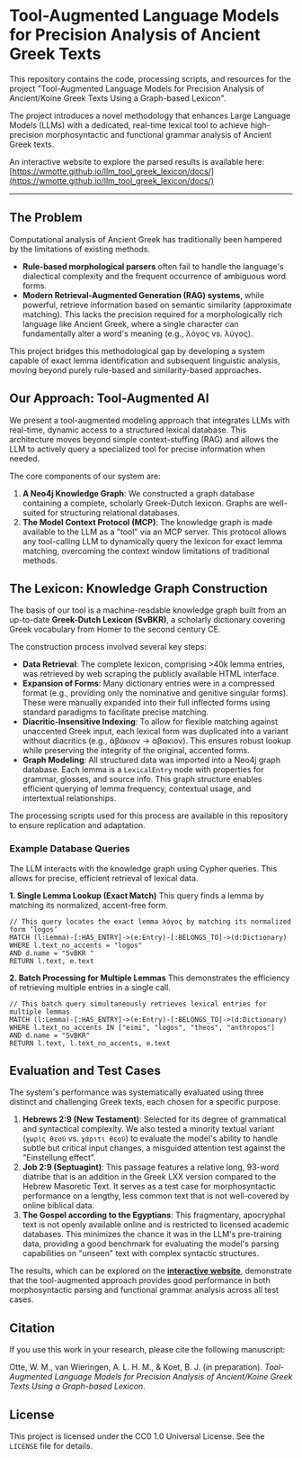 # Tool-Augmented Language Models for Precision Analysis of Ancient Greek Texts

This repository contains the code, processing scripts, and resources for the project "Tool-Augmented Language Models for Precision Analysis of Ancient/Koine Greek Texts Using a Graph-based Lexicon".

The project introduces a novel methodology that enhances Large Language Models (LLMs) with a dedicated, real-time lexical tool to achieve high-precision morphosyntactic and functional grammar analysis of Ancient Greek texts.

An interactive website to explore the parsed results is available here:
[https://wmotte.github.io/llm_tool_greek_lexicon/docs/](https://wmotte.github.io/llm_tool_greek_lexicon/docs/)

---

## The Problem

Computational analysis of Ancient Greek has traditionally been hampered by the limitations of existing methods.
* **Rule-based morphological parsers** often fail to handle the language's dialectical complexity and the frequent occurrence of ambiguous word forms.
* **Modern Retrieval-Augmented Generation (RAG) systems**, while powerful, retrieve information based on semantic similarity (approximate matching). This lacks the precision required for a morphologically rich language like Ancient Greek, where a single character can fundamentally alter a word's meaning (e.g., λόγος vs. λύγος).

This project bridges this methodological gap by developing a system capable of exact lemma identification and subsequent linguistic analysis, moving beyond purely rule-based and similarity-based approaches.

## Our Approach: Tool-Augmented AI

We present a tool-augmented modeling approach that integrates LLMs with real-time, dynamic access to a structured lexical database. This architecture moves beyond simple context-stuffing (RAG) and allows the LLM to actively query a specialized tool for precise information when needed.

The core components of our system are:
1.  **A Neo4j Knowledge Graph**: We constructed a graph database containing a complete, scholarly Greek-Dutch lexicon. Graphs are well-suited for structuring relational databases.
2.  **The Model Context Protocol (MCP)**: The knowledge graph is made available to the LLM as a "tool" via an MCP server. This protocol allows any tool-calling LLM to dynamically query the lexicon for exact lemma matching, overcoming the context window limitations of traditional methods.


## The Lexicon: Knowledge Graph Construction

The basis of our tool is a machine-readable knowledge graph built from an up-to-date **Greek-Dutch Lexicon (SvBKR)**, a scholarly dictionary covering Greek vocabulary from Homer to the second century CE.

The construction process involved several key steps:
* **Data Retrieval**: The complete lexicon, comprising >40k lemma entries, was retrieved by web scraping the publicly available HTML interface.
* **Expansion of Forms**: Many dictionary entries were in a compressed format (e.g., providing only the nominative and genitive singular forms). These were manually expanded into their full inflected forms using standard paradigms to facilitate precise matching.
* **Diacritic-Insensitive Indexing**: To allow for flexible matching against unaccented Greek input, each lexical form was duplicated into a variant without diacritics (e.g., ἀβάκιον → αβακιον). This ensures robust lookup while preserving the integrity of the original, accented forms.
* **Graph Modeling**: All structured data was imported into a Neo4j graph database. Each lemma is a `LexicalEntry` node with properties for grammar, glosses, and source info. This graph structure enables efficient querying of lemma frequency, contextual usage, and intertextual relationships.

The processing scripts used for this process are available in this repository to ensure replication and adaptation.

### Example Database Queries

The LLM interacts with the knowledge graph using Cypher queries. This allows for precise, efficient retrieval of lexical data.

**1. Single Lemma Lookup (Exact Match)**
This query finds a lemma by matching its normalized, accent-free form.
```cypher
// This query locates the exact lemma λόγος by matching its normalized form ‘logos’
MATCH (l:Lemma)-[:HAS_ENTRY]->(e:Entry)-[:BELONGS_TO]->(d:Dictionary)
WHERE l.text_no_accents = "logos"
AND d.name = "SvBKR "
RETURN l.text, e.text
````


**2. Batch Processing for Multiple Lemmas**
This demonstrates the efficiency of retrieving multiple entries in a single call.

```cypher
// This batch query simultaneously retrieves lexical entries for multiple lemmas
MATCH (l:Lemma)-[:HAS_ENTRY]->(e:Entry)-[:BELONGS_TO]->(d:Dictionary)
WHERE l.text_no_accents IN ["eimi", "logos", "theos", "anthropos"]
AND d.name = "SvBKR"
RETURN l.text, l.text_no_accents, e.text
```


## Evaluation and Test Cases

The system's performance was systematically evaluated using three distinct and challenging Greek texts, each chosen for a specific purpose.

1.  **Hebrews 2:9 (New Testament)**: Selected for its degree of grammatical and syntactical complexity. We also tested a minority textual variant (`χωρὶς θεοῦ` vs. `χάριτι θεοῦ`) to evaluate the model's ability to handle subtle but critical input changes, a misguided attention test against the "Einstellung effect".
2.  **Job 2:9 (Septuagint)**: This passage features a relative long, 93-word diatribe that is an addition in the Greek LXX version compared to the Hebrew Masoretic Text. It serves as a test case for morphosyntactic performance on a lengthy, less common text that is not well-covered by online biblical data.
3.  **The Gospel according to the Egyptians**: This fragmentary, apocryphal text is not openly available online and is restricted to licensed academic databases. This minimizes the chance it was in the LLM's pre-training data, providing a good benchmark for evaluating the model's parsing capabilities on "unseen" text with complex syntactic structures.

The results, which can be explored on the **[interactive website](https://wmotte.github.io/llm_tool_greek_lexicon/docs/)**, demonstrate that the tool-augmented approach provides good performance in both morphosyntactic parsing and functional grammar analysis across all test cases.



## Citation

If you use this work in your research, please cite the following manuscript:

Otte, W. M., van Wieringen, A. L. H. M., & Koet, B. J. (in preparation). *Tool-Augmented Language Models for Precision Analysis of Ancient/Koine Greek Texts Using a Graph-based Lexicon*.


## License

This project is licensed under the CC0 1.0 Universal License. See the `LICENSE` file for details.
